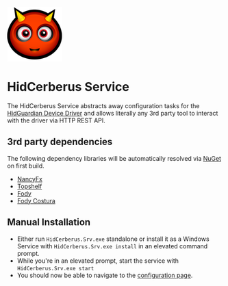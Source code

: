 ![](HidCerberus/devil.png)

# HidCerberus Service
The HidCerberus Service abstracts away configuration tasks for the [HidGuardian Device Driver](../HidGuardian) and allows literally any 3rd party tool to interact with the driver via HTTP REST API.

## 3rd party dependencies
The following dependency libraries will be automatically resolved via [NuGet](http://www.nuget.org/) on first build.
 * [NancyFx](http://nancyfx.org/)
 * [Topshelf](http://topshelf-project.com/)
 * [Fody](https://github.com/Fody/Fody)
 * [Fody Costura](https://github.com/Fody/Costura)

## Manual Installation
 * Either run `HidCerberus.Srv.exe` standalone or install it as a Windows Service with `HidCerberus.Srv.exe install` in an elevated command prompt.
 * While you're in an elevated prompt, start the service with `HidCerberus.Srv.exe start`
 * You should now be able to navigate to the [configuration page](http://localhost:26762/).
